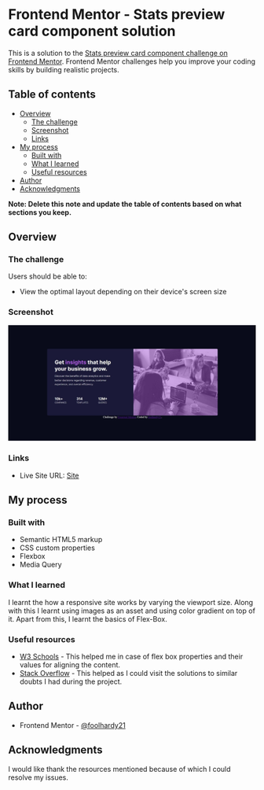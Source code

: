 # Frontend Mentor - Stats preview card component solution

This is a solution to the [Stats preview card component challenge on Frontend Mentor](https://www.frontendmentor.io/challenges/stats-preview-card-component-8JqbgoU62). Frontend Mentor challenges help you improve your coding skills by building realistic projects.

## Table of contents

- [Overview](#overview)
  - [The challenge](#the-challenge)
  - [Screenshot](#screenshot)
  - [Links](#links)
- [My process](#my-process)
  - [Built with](#built-with)
  - [What I learned](#what-i-learned)
  - [Useful resources](#useful-resources)
- [Author](#author)
- [Acknowledgments](#acknowledgments)

**Note: Delete this note and update the table of contents based on what sections you keep.**

## Overview

### The challenge

Users should be able to:

- View the optimal layout depending on their device's screen size

### Screenshot

![Desktop](./screenshots/desktop.JPG)


### Links

- Live Site URL: [Site](https://foolhardy21.github.io/stats-preview-card-component/)

## My process

### Built with

- Semantic HTML5 markup
- CSS custom properties
- Flexbox
- Media Query

### What I learned

I learnt the how a responsive site works by varying the viewport size. Along with this I learnt using images as an asset and using color gradient on top of it. Apart from this, I learnt the basics of Flex-Box.

### Useful resources

- [W3 Schools](https://www.w3schools.com) - This helped me in case of flex box properties and their values for aligning the content.
- [Stack Overflow](https://www.stackoverflow.com) - This helped as I could visit the solutions to similar doubts I had during the project.

## Author

- Frontend Mentor - [@foolhardy21](https://www.frontendmentor.io/profile/foolhardy21)

## Acknowledgments

I would like thank the resources mentioned because of which I could resolve my issues.
